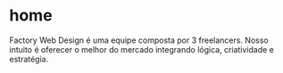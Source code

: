 home
====
Factory Web Design é uma equipe composta por 3 freelancers.
Nosso intuito é oferecer o melhor do mercado integrando lógica, criatividade e estratégia.
